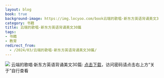 ```yaml
---
layout: blog
book: true
background-image: https://img.locyoo.com/book云端的歌唱·新东方英语背诵美文30篇.jpg
category: 书籍
title: 云端的歌唱·新东方英语背诵美文30篇
tags:
- 书籍
- 教育
redirect_from:
  - /2024/03/云端的歌唱·新东方英语背诵美文30篇/
---
```

![](https://img.locyoo.com/book云端的歌唱·新东方英语背诵美文30篇.jpg)
云端的歌唱·新东方英语背诵美文30篇: <a name = "ref1" href="https://url18.ctfile.com/f/50983618-1380725254-6a6eda?p=3619">点击下载</a>，访问密码请点击右上方“关于”自行查看